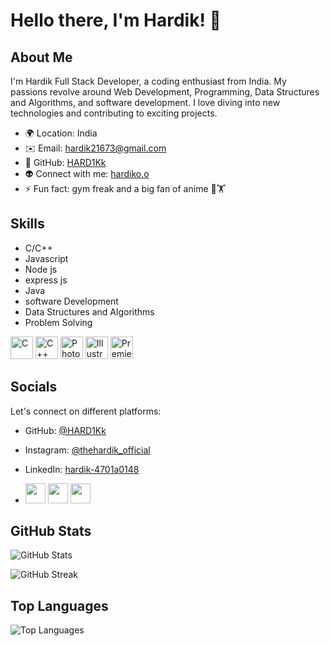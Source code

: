 # Hello there, I'm Hardik! 👋

## About Me
I'm Hardik Full Stack Developer, a coding enthusiast from India. My passions revolve around Web Development, Programming, Data Structures and Algorithms, and software development. I love diving into new technologies and contributing to exciting projects.

- 🌍 Location: India
- ✉️ Email:           [hardik21673@gmail.com](mailto:hardik21673@gmail.com)
- 🚀 GitHub:          [HARD1Kk](http://www.github.com/HARD1Kk)
- 👽 Connect with me: [hardiko.o](https://linktr.ee/hardiko.o)
- ⚡ Fun fact: gym freak and a big fan of anime 💪🏋️

## Skills
- C/C++
- Javascript
- Node js
- express js
- Java
- software Development
- Data Structures and Algorithms
- Problem Solving
 <p align="left">
<a href="https://docs.microsoft.com/en-us/cpp/?view=msvc-170" target="_blank" rel="noreferrer"><img src="https://raw.githubusercontent.com/danielcranney/readme-generator/main/public/icons/skills/c-colored.svg" width="36" height="36" alt="C" /></a>
<a href="https://docs.microsoft.com/en-us/cpp/?view=msvc-170" target="_blank" rel="noreferrer"><img src="https://raw.githubusercontent.com/danielcranney/readme-generator/main/public/icons/skills/cplusplus-colored.svg" width="36" height="36" alt="C++" /></a>
<a href="https://www.adobe.com/uk/products/photoshop.html" target="_blank" rel="noreferrer"><img src="https://raw.githubusercontent.com/danielcranney/readme-generator/main/public/icons/skills/photoshop-colored.svg" width="36" height="36" alt="Photoshop" /></a>
<a href="adobe.com/uk/products/illustrator.html" target="_blank" rel="noreferrer"><img src="https://raw.githubusercontent.com/danielcranney/readme-generator/main/public/icons/skills/illustrator-colored.svg" width="36" height="36" alt="Illustrator" /></a>
<a href="https://www.adobe.com/uk/products/premiere.html" target="_blank" rel="noreferrer"><img src="https://raw.githubusercontent.com/danielcranney/readme-generator/main/public/icons/skills/premierepro-colored.svg" width="36" height="36" alt="Premiere Pro" /></a>
</p>


## Socials
Let's connect on different platforms:

- GitHub:      [@HARD1Kk](https://www.github.com/HARD1Kk)
- Instagram:   [@thehardik_official](http://www.instagram.com/thehardik_official)
- LinkedIn:    [hardik-4701a0148](https://www.linkedin.com/in/hardik-4701a0148)

- [<img src="https://raw.githubusercontent.com/danielcranney/readme-generator/main/public/icons/socials/github.svg" width="32" height="32" />](https://www.github.com/HARD1Kk)
[<img src="https://raw.githubusercontent.com/danielcranney/readme-generator/main/public/icons/socials/instagram.svg" width="32" height="32" />](http://www.instagram.com/thehardik_official)
[<img src="https://raw.githubusercontent.com/danielcranney/readme-generator/main/public/icons/socials/linkedin.svg" width="32" height="32" />](https://www.linkedin.com/in/hardik-4701a0148)



## GitHub Stats
![GitHub Stats](https://github-readme-stats.vercel.app/api?username=HARD1Kk&show_icons=true&count_private=true&title_color=1f8ecd&text_color=ffffff&icon_color=1f8ecd&bg_color=0a0c10&hide_border=true&show_icons=true)

![GitHub Streak](https://github-readme-streak-stats.herokuapp.com/?user=HARD1Kk&stroke=ffffff&background=0a0c10&ring=1f8ecd&fire=1f8ecd&currStreakNum=ffffff&currStreakLabel=1f8ecd&sideNums=ffffff&sideLabels=ffffff&dates=ffffff&hide_border=true)



## Top Languages
![Top Languages](https://github-readme-stats.vercel.app/api/top-langs/?username=HARD1Kk&langs_count=10&title_color=1f8ecd&text_color=ffffff&icon_color=1f8ecd&bg_color=0a0c10&hide_border=true&locale=en&custom_title=Top%20Languages)





